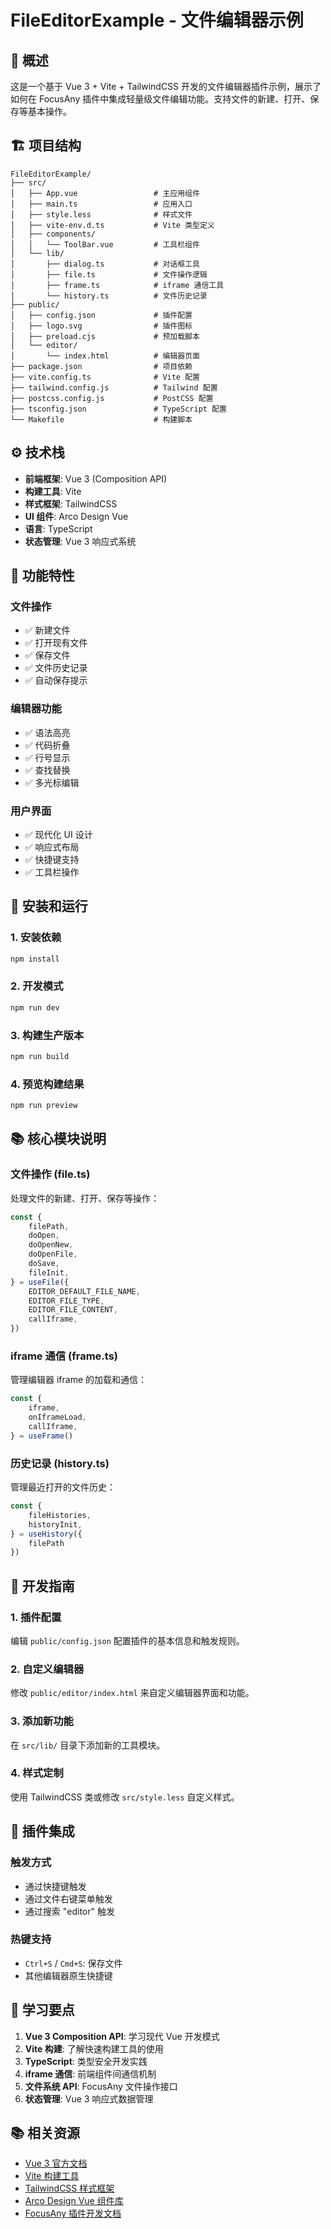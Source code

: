# FileEditorExample - 文件编辑器示例

## 📖 概述

这是一个基于 Vue 3 + Vite + TailwindCSS 开发的文件编辑器插件示例，展示了如何在 FocusAny 插件中集成轻量级文件编辑功能。支持文件的新建、打开、保存等基本操作。

## 🏗️ 项目结构

```
FileEditorExample/
├── src/
│   ├── App.vue                 # 主应用组件
│   ├── main.ts                 # 应用入口
│   ├── style.less              # 样式文件
│   ├── vite-env.d.ts           # Vite 类型定义
│   ├── components/
│   │   └── ToolBar.vue         # 工具栏组件
│   └── lib/
│       ├── dialog.ts           # 对话框工具
│       ├── file.ts             # 文件操作逻辑
│       ├── frame.ts            # iframe 通信工具
│       └── history.ts          # 文件历史记录
├── public/
│   ├── config.json             # 插件配置
│   ├── logo.svg                # 插件图标
│   ├── preload.cjs             # 预加载脚本
│   └── editor/
│       └── index.html          # 编辑器页面
├── package.json                # 项目依赖
├── vite.config.ts              # Vite 配置
├── tailwind.config.js          # Tailwind 配置
├── postcss.config.js           # PostCSS 配置
├── tsconfig.json               # TypeScript 配置
└── Makefile                    # 构建脚本
```

## ⚙️ 技术栈

- **前端框架**: Vue 3 (Composition API)
- **构建工具**: Vite
- **样式框架**: TailwindCSS
- **UI 组件**: Arco Design Vue
- **语言**: TypeScript
- **状态管理**: Vue 3 响应式系统

## 🚀 功能特性

### 文件操作
- ✅ 新建文件
- ✅ 打开现有文件
- ✅ 保存文件
- ✅ 文件历史记录
- ✅ 自动保存提示

### 编辑器功能
- ✅ 语法高亮
- ✅ 代码折叠
- ✅ 行号显示
- ✅ 查找替换
- ✅ 多光标编辑

### 用户界面
- ✅ 现代化 UI 设计
- ✅ 响应式布局
- ✅ 快捷键支持
- ✅ 工具栏操作

## 🔧 安装和运行

### 1. 安装依赖
```bash
npm install
```

### 2. 开发模式
```bash
npm run dev
```

### 3. 构建生产版本
```bash
npm run build
```

### 4. 预览构建结果
```bash
npm run preview
```

## 📚 核心模块说明

### 文件操作 (file.ts)
处理文件的新建、打开、保存等操作：

```typescript
const {
    filePath,
    doOpen,
    doOpenNew,
    doOpenFile,
    doSave,
    fileInit,
} = useFile({
    EDITOR_DEFAULT_FILE_NAME,
    EDITOR_FILE_TYPE,
    EDITOR_FILE_CONTENT,
    callIframe,
})
```

### iframe 通信 (frame.ts)
管理编辑器 iframe 的加载和通信：

```typescript
const {
    iframe,
    onIframeLoad,
    callIframe,
} = useFrame()
```

### 历史记录 (history.ts)
管理最近打开的文件历史：

```typescript
const {
    fileHistories,
    historyInit,
} = useHistory({
    filePath
})
```

## 🎯 开发指南

### 1. 插件配置
编辑 `public/config.json` 配置插件的基本信息和触发规则。

### 2. 自定义编辑器
修改 `public/editor/index.html` 来自定义编辑器界面和功能。

### 3. 添加新功能
在 `src/lib/` 目录下添加新的工具模块。

### 4. 样式定制
使用 TailwindCSS 类或修改 `src/style.less` 自定义样式。

## 🔗 插件集成

### 触发方式
- 通过快捷键触发
- 通过文件右键菜单触发
- 通过搜索 "editor" 触发

### 热键支持
- `Ctrl+S` / `Cmd+S`: 保存文件
- 其他编辑器原生快捷键

## 📖 学习要点

1. **Vue 3 Composition API**: 学习现代 Vue 开发模式
2. **Vite 构建**: 了解快速构建工具的使用
3. **TypeScript**: 类型安全开发实践
4. **iframe 通信**: 前端组件间通信机制
5. **文件系统 API**: FocusAny 文件操作接口
6. **状态管理**: Vue 3 响应式数据管理

## 📚 相关资源

- [Vue 3 官方文档](https://vuejs.org/)
- [Vite 构建工具](https://vitejs.dev/)
- [TailwindCSS 样式框架](https://tailwindcss.com/)
- [Arco Design Vue 组件库](https://arco.design/vue/)
- [FocusAny 插件开发文档](https://focusany.com/doc)
